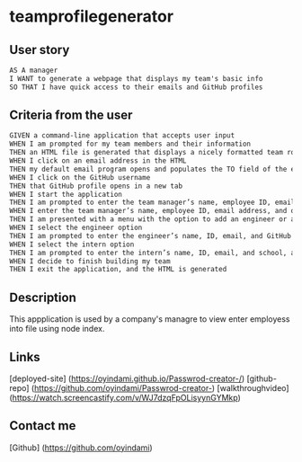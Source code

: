 # teamprofilegenerator

## User story

```md
AS A manager
I WANT to generate a webpage that displays my team's basic info
SO THAT I have quick access to their emails and GitHub profiles
```
## Criteria from the user

```md
GIVEN a command-line application that accepts user input
WHEN I am prompted for my team members and their information
THEN an HTML file is generated that displays a nicely formatted team roster based on user input
WHEN I click on an email address in the HTML
THEN my default email program opens and populates the TO field of the email with the address
WHEN I click on the GitHub username
THEN that GitHub profile opens in a new tab
WHEN I start the application
THEN I am prompted to enter the team manager’s name, employee ID, email address, and office number
WHEN I enter the team manager’s name, employee ID, email address, and office number
THEN I am presented with a menu with the option to add an engineer or an intern or to finish building my team
WHEN I select the engineer option
THEN I am prompted to enter the engineer’s name, ID, email, and GitHub username, and I am taken back to the menu
WHEN I select the intern option
THEN I am prompted to enter the intern’s name, ID, email, and school, and I am taken back to the menu
WHEN I decide to finish building my team
THEN I exit the application, and the HTML is generated
```
## Description
This appplication is used by a company's managre to view enter employess into file using node index.






## Links
[deployed-site] (https://oyindami.github.io/Passwrod-creator-/)
[github-repo] (https://github.com/oyindami/Passwrod-creator-)
[walkthroughvideo] (https://watch.screencastify.com/v/WJ7dzqFpOLisyynGYMkp)

## Contact me

[Github] (https://github.com/oyindami)

